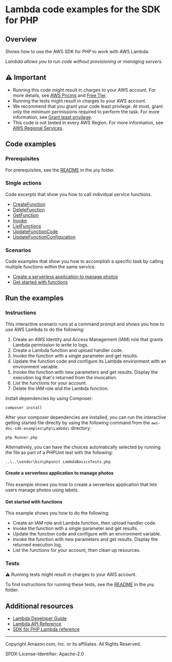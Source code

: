 # Lambda code examples for the SDK for PHP

## Overview

Shows how to use the AWS SDK for PHP to work with AWS Lambda.

<!--custom.overview.start-->
<!--custom.overview.end-->

_Lambda allows you to run code without provisioning or managing servers._

## ⚠ Important

* Running this code might result in charges to your AWS account. For more details, see [AWS Pricing](https://aws.amazon.com/pricing/) and [Free Tier](https://aws.amazon.com/free/).
* Running the tests might result in charges to your AWS account.
* We recommend that you grant your code least privilege. At most, grant only the minimum permissions required to perform the task. For more information, see [Grant least privilege](https://docs.aws.amazon.com/IAM/latest/UserGuide/best-practices.html#grant-least-privilege).
* This code is not tested in every AWS Region. For more information, see [AWS Regional Services](https://aws.amazon.com/about-aws/global-infrastructure/regional-product-services).

<!--custom.important.start-->
<!--custom.important.end-->

## Code examples

### Prerequisites

For prerequisites, see the [README](../../README.md#Prerequisites) in the `php` folder.


<!--custom.prerequisites.start-->
<!--custom.prerequisites.end-->

### Single actions

Code excerpts that show you how to call individual service functions.

- [CreateFunction](LambdaService.php#L31)
- [DeleteFunction](LambdaService.php#L108)
- [GetFunction](LambdaService.php#L50)
- [Invoke](LambdaService.php#L75)
- [ListFunctions](LambdaService.php#L59)
- [UpdateFunctionCode](LambdaService.php#L86)
- [UpdateFunctionConfiguration](LambdaService.php#L97)

### Scenarios

Code examples that show you how to accomplish a specific task by calling multiple
functions within the same service.

- [Create a serverless application to manage photos](php/applications/photo_asset_manager)
- [Get started with functions](GettingStartedWithLambda.php)


<!--custom.examples.start-->
<!--custom.examples.end-->

## Run the examples

### Instructions


<!--custom.instructions.start-->

This interactive scenario runs at a command prompt and shows you how to use
AWS Lambda to do the following:

1. Create an AWS Identity and Access Management (IAM) role that grants Lambda
   permission to write to logs.
1. Create a Lambda function and upload handler code.
1. Invoke the function with a single parameter and get results.
1. Update the function code and configure its Lambda environment with an environment
   variable.
1. Invoke the function with new parameters and get results. Display the execution
   log that's returned from the invocation.
1. List the functions for your account.
1. Delete the IAM role and the Lambda function.

Install dependencies by using Composer:

```
composer install
```

After your composer dependencies are installed, you can run the interactive getting started file directly by using the
following command from the `aws-doc-sdk-examples\php\Lambda\` directory:

```
php Runner.php
```

Alternatively, you can have the choices automatically selected by running the file as part of a PHPUnit test with the
following:

```
..\..\vendor\bin\phpunit LambdaBasicsTests.php
```

<!--custom.instructions.end-->



#### Create a serverless application to manage photos

This example shows you how to create a serverless application that lets users manage photos using labels.


<!--custom.scenario_prereqs.cross_PAM.start-->
<!--custom.scenario_prereqs.cross_PAM.end-->


<!--custom.scenarios.cross_PAM.start-->
<!--custom.scenarios.cross_PAM.end-->

#### Get started with functions

This example shows you how to do the following:

- Create an IAM role and Lambda function, then upload handler code.
- Invoke the function with a single parameter and get results.
- Update the function code and configure with an environment variable.
- Invoke the function with new parameters and get results. Display the returned execution log.
- List the functions for your account, then clean up resources.

<!--custom.scenario_prereqs.lambda_Scenario_GettingStartedFunctions.start-->
<!--custom.scenario_prereqs.lambda_Scenario_GettingStartedFunctions.end-->


<!--custom.scenarios.lambda_Scenario_GettingStartedFunctions.start-->
<!--custom.scenarios.lambda_Scenario_GettingStartedFunctions.end-->

### Tests

⚠ Running tests might result in charges to your AWS account.


To find instructions for running these tests, see the [README](../../README.md#Tests)
in the `php` folder.



<!--custom.tests.start-->
<!--custom.tests.end-->

## Additional resources

- [Lambda Developer Guide](https://docs.aws.amazon.com/lambda/latest/dg/welcome.html)
- [Lambda API Reference](https://docs.aws.amazon.com/lambda/latest/dg/API_Reference.html)
- [SDK for PHP Lambda reference](https://docs.aws.amazon.com/aws-sdk-php/v3/api/namespace-Aws.Lambda.html)

<!--custom.resources.start-->
<!--custom.resources.end-->

---

Copyright Amazon.com, Inc. or its affiliates. All Rights Reserved.

SPDX-License-Identifier: Apache-2.0